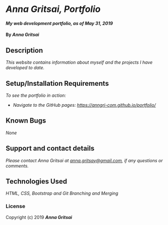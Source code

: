 # _Anna Gritsai, Portfolio_

#### _My web development portfolio, as of May 31, 2019_

#### By _**Anna Gritsai**_

## Description

_This website contains information about myself and the projects I have developed to date._

## Setup/Installation Requirements

_To see the portfolio in action:_
* _Navigate to the GitHub pages: https://anngri-com.github.io/portfolio/_

## Known Bugs

_None_

## Support and contact details

_Please contact Anna Gritsai at anna.gritsay@gmail.com, if any questions or comments._

## Technologies Used

_HTML, CSS, Bootstrap and Git Branching and Merging_

### License

Copyright (c) 2019 **_Anna Gritsai_**
